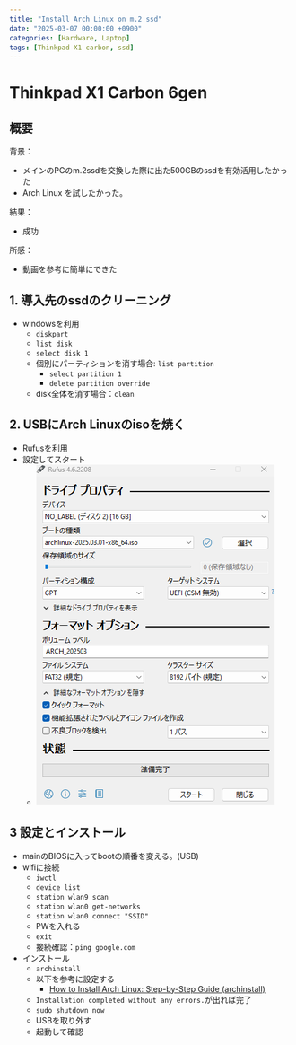 ```yaml
---
title: "Install Arch Linux on m.2 ssd"
date: "2025-03-07 00:00:00 +0900"
categories: [Hardware, Laptop]
tags: [Thinkpad X1 carbon, ssd]
---
```


# Thinkpad X1 Carbon 6gen 

## 概要

背景：
- メインのPCのm.2ssdを交換した際に出た500GBのssdを有効活用したかった
- Arch Linux を試したかった。

結果：
- 成功

所感：
- 動画を参考に簡単にできた

## 1. 導入先のssdのクリーニング

- windowsを利用
  - `diskpart`
  - `list disk`
  - `select disk 1`
  - 個別にパーティションを消す場合: `list partition`
    - `select partition 1`
    - `delete partition override`
  - disk全体を消す場合：`clean`

## 2. USBにArch Linuxのisoを焼く

- Rufusを利用
- 設定してスタート
  - ![alt text](../assets/images/Screenshot_2025-03-09_175814.png)


## 3 設定とインストール

- mainのBIOSに入ってbootの順番を変える。(USB)
- wifiに接続
  - `iwctl`
  - `device list`
  - `station wlan9 scan`
  - `station wlan0 get-networks`
  - `station wlan0 connect "SSID"`
  - PWを入れる
  - `exit`
  - 接続確認：`ping google.com`
- インストール
  - `archinstall`
  - 以下を参考に設定する
    - [How to Install Arch Linux: Step-by-Step Guide (archinstall)](https://www.youtube.com/watch?v=LiG2wMkcrFE)
  - `Installation completed without any errors.`が出れば完了
  - `sudo shutdown now`
  - USBを取り外す
  - 起動して確認

